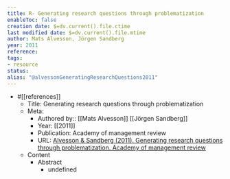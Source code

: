 ```yaml
---
title: R- Generating research questions through problematization
enableToc: false
creation date: $=dv.current().file.ctime
last modified date: $=dv.current().file.mtime
author: Mats Alvesson, Jörgen Sandberg
year: 2011
reference: 
tags:
- resource
status: 
alias: "@alvessonGeneratingResearchQuestions2011"
---
```


-   #[[references]]
    -   Title: Generating research questions through problematization
    -   Meta:
        -   Authored by:: [[Mats Alvesson]] [[Jörgen Sandberg]]
        -   Year: [[2011]]
        -   Publication: Academy of management review
        -   URL: [Alvesson & Sandberg (2011). Generating research questions through problematization. Academy of management review](https://www.jstor.org/stable/41318000)
    -   Content
        -   Abstract
            -   undefined

